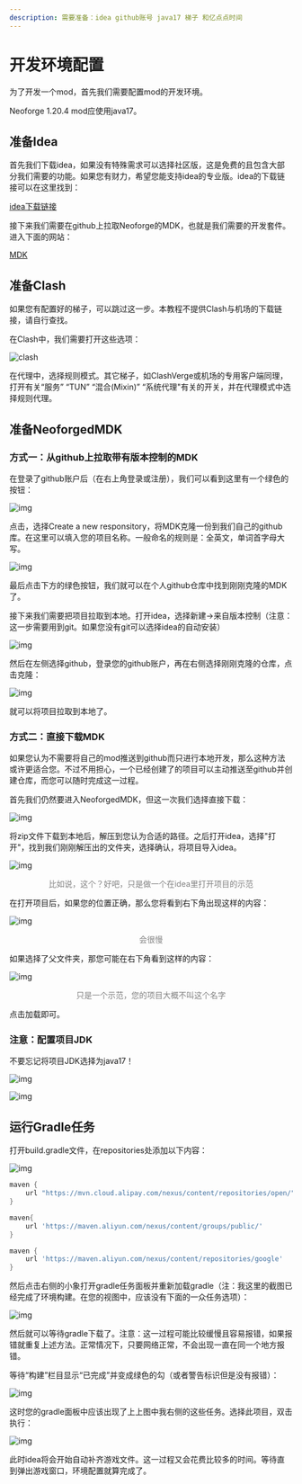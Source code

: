 ```yaml
---
description: 需要准备：idea github账号 java17 梯子 和亿点点时间
---
```


# 开发环境配置

为了开发一个mod，首先我们需要配置mod的开发环境。

Neoforge 1.20.4 mod应使用java17。

## 准备Idea

首先我们下载idea，如果没有特殊需求可以选择社区版，这是免费的且包含大部分我们需要的功能。如果您有财力，希望您能支持idea的专业版。idea的下载链接可以在这里找到：

[idea下载链接](https://www.jetbrains.com/zh-cn/idea/download/?section=windows)

接下来我们需要在github上拉取Neoforge的MDK，也就是我们需要的开发套件。进入下面的网站：

[MDK](https://github.com/neoforged/MDK)

## 准备Clash

如果您有配置好的梯子，可以跳过这一步。本教程不提供Clash与机场的下载链接，请自行查找。

在Clash中，我们需要打开这些选项：

![clash](/13.png)

在代理中，选择规则模式。其它梯子，如ClashVerge或机场的专用客户端同理，打开有关“服务” “TUN” “混合(Mixin)” “系统代理"有关的开关，并在代理模式中选择规则代理。

## 准备NeoforgedMDK

### 方式一：从github上拉取带有版本控制的MDK

在登录了github账户后（在右上角登录或注册），我们可以看到这里有一个绿色的按钮：

![img](/image.png)

点击，选择Create a new responsitory，将MDK克隆一份到我们自己的github库。在这里可以填入您的项目名称。一般命名的规则是：全英文，单词首字母大写。

![img](/1.png)

最后点击下方的绿色按钮，我们就可以在个人github仓库中找到刚刚克隆的MDK了。

接下来我们需要把项目拉取到本地。打开idea，选择新建->来自版本控制（注意：这一步需要用到git。如果您没有git可以选择idea的自动安装）

![img](/2.png)

然后在左侧选择github，登录您的github账户，再在右侧选择刚刚克隆的仓库，点击克隆：

![img](/3.png)

就可以将项目拉取到本地了。

### 方式二：直接下载MDK

如果您认为不需要将自己的mod推送到github而只进行本地开发，那么这种方法或许更适合您。不过不用担心，一个已经创建了的项目可以主动推送至github并创建仓库，而您可以随时完成这一过程。

首先我们仍然要进入NeoforgedMDK，但这一次我们选择直接下载：

![img](/6.png)

将zip文件下载到本地后，解压到您认为合适的路径。之后打开idea，选择"打开"，找到我们刚刚解压出的文件夹，选择确认，将项目导入idea。

![img](/7.png)
<p align="center" style="color:grey;font-size:14px;">比如说，这个？好吧，只是做一个在idea里打开项目的示范</p>

在打开项目后，如果您的位置正确，那么您将看到右下角出现这样的内容：


![img](/8.png)
<p align="center" style="color:grey;font-size:14px;">会很慢</p>

如果选择了父文件夹，那您可能在右下角看到这样的内容：

![img](/9.png)
<p align="center" style="color:grey;font-size:14px;">只是一个示范，您的项目大概不叫这个名字</p>

点击加载即可。

### 注意：配置项目JDK

不要忘记将项目JDK选择为java17！

![img](/11.png)

![img](/12.png)

## 运行Gradle任务

打开build.gradle文件，在repositories处添加以下内容：

![img](/14.png)

```gradle
maven {
    url "https://mvn.cloud.alipay.com/nexus/content/repositories/open/"
}

maven{
    url 'https://maven.aliyun.com/nexus/content/groups/public/'
}

maven {
    url 'https://maven.aliyun.com/nexus/content/repositories/google'
}
```

然后点击右侧的小象打开gradle任务面板并重新加载gradle（注：我这里的截图已经完成了环境构建。在您的视图中，应该没有下面的一众任务选项）：

![img](/15.png)

然后就可以等待gradle下载了。注意：这一过程可能比较缓慢且容易报错，如果报错就重复上述方法。正常情况下，只要网络正常，不会出现一直在同一个地方报错。

等待“构建”栏目显示“已完成”并变成绿色的勾（或者警告标识但是没有报错）：

![img](/16.png)

这时您的gradle面板中应该出现了上上图中我右侧的这些任务。选择此项目，双击执行：

![img](/17.png)

此时idea将会开始自动补齐游戏文件。这一过程又会花费比较多的时间。等待直到弹出游戏窗口，环境配置就算完成了。
